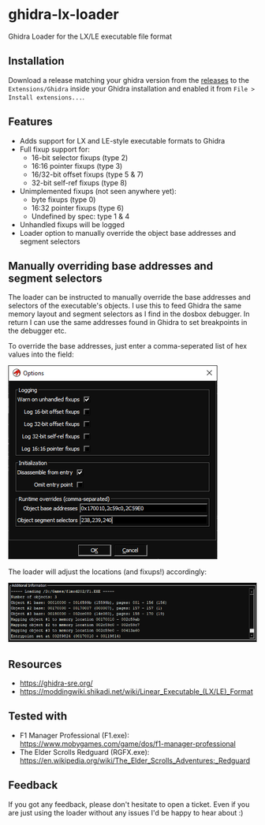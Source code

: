 # ghidra-lx-loader

Ghidra Loader for the LX/LE executable file format

## Installation

Download a release matching your ghidra version from the [releases](https://github.com/yetmorecode/ghidra-lx-loader/releases) to the `Extensions/Ghidra` inside your Ghidra installation and enabled it from `File > Install extensions...`.

## Features

* Adds support for LX and LE-style executable formats to Ghidra
* Full fixup support for:
  * 16-bit selector fixups (type 2)
  * 16:16 pointer fixups (type 3)
  * 16/32-bit offset fixups (type 5 & 7)
  * 32-bit self-ref fixups (type 8)
* Unimplemented fixups (not seen anywhere yet):
  * byte fixups (type 0)
  * 16:32 pointer fixups (type 6)
  * Undefined by spec: type 1 & 4 
* Unhandled fixups will be logged
* Loader option to manually override the object base addresses and segment selectors

## Manually overriding base addresses and segment selectors

The loader can be instructed to manually override the base addresses and selectors of the executable's objects. I use this to feed Ghidra the same memory layout and segment selectors as I find in the dosbox debugger. In return I can use the same addresses found in Ghidra to set breakpoints in the debugger etc.

To override the base addresses, just enter a comma-seperated list of hex values into the field:

![Options](data/options.png)

The loader will adjust the locations (and fixups!) accordingly:

![New locations](data/options2.png)

## Resources

* https://ghidra-sre.org/
* https://moddingwiki.shikadi.net/wiki/Linear_Executable_(LX/LE)_Format

## Tested with

* F1 Manager Professional (F1.exe): https://www.mobygames.com/game/dos/f1-manager-professional
* The Elder Scrolls Redguard (RGFX.exe): https://en.wikipedia.org/wiki/The_Elder_Scrolls_Adventures:_Redguard

## Feedback

If you got any feedback, please don't hesitate to open a ticket. Even if you are just using the loader without any issues I'd be happy to hear about :)